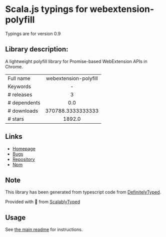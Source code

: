 
# Scala.js typings for webextension-polyfill

Typings are for version 0.9

## Library description:
A lightweight polyfill library for Promise-based WebExtension APIs in Chrome.

|                    |                 |
| ------------------ | :-------------: |
| Full name          | webextension-polyfill |
| Keywords           | - |
| # releases         | 3 |
| # dependents       | 0.0 |
| # downloads        | 370788.3333333333 |
| # stars            | 1892.0 |

## Links
- [Homepage](https://github.com/mozilla/webextension-polyfill)
- [Bugs](https://github.com/mozilla/webextension-polyfill/issues)
- [Repository](https://github.com/mozilla/webextension-polyfill)
- [Npm](https://www.npmjs.com/package/webextension-polyfill)
    


## Note
This library has been generated from typescript code from [DefinitelyTyped](https://definitelytyped.org).

Provided with :purple_heart: from [ScalablyTyped](https://github.com/oyvindberg/ScalablyTyped)

## Usage
See [the main readme](../../readme.md) for instructions.


